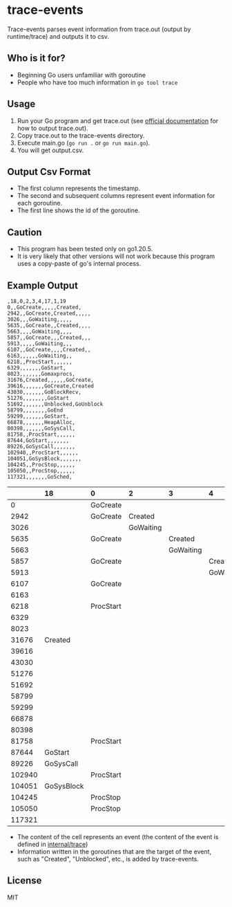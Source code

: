 # trace-events
Trace-events parses event information from trace.out (output by runtime/trace) and outputs it to csv.

## Who is it for?
- Beginning Go users unfamiliar with goroutine
- People who have too much information in `go tool trace`

## Usage
1. Run your Go program and get trace.out (see [official documentation](https://pkg.go.dev/runtime/trace#example-package) for how to output trace.out).
2. Copy trace.out to the trace-events directory.
3. Execute main.go (`go run .` or `go run main.go`).
4. You will get output.csv.

## Output Csv Format
- The first column represents the timestamp.
- The second and subsequent columns represent event information for each goroutine.
- The first line shows the id of the goroutine.

## Caution
- This program has been tested only on go1.20.5.
- It is very likely that other versions will not work because this program uses a copy-paste of go's internal process.

## Example Output
```csv
,18,0,2,3,4,17,1,19
0,,GoCreate,,,,,Created,
2942,,GoCreate,Created,,,,,
3026,,,GoWaiting,,,,,
5635,,GoCreate,,Created,,,,
5663,,,,GoWaiting,,,,
5857,,GoCreate,,,Created,,,
5913,,,,,GoWaiting,,,
6107,,GoCreate,,,,Created,,
6163,,,,,,GoWaiting,,
6218,,ProcStart,,,,,,
6329,,,,,,,GoStart,
8023,,,,,,,Gomaxprocs,
31676,Created,,,,,,GoCreate,
39616,,,,,,,GoCreate,Created
43030,,,,,,,GoBlockRecv,
51276,,,,,,,,GoStart
51692,,,,,,,Unblocked,GoUnblock
58799,,,,,,,,GoEnd
59299,,,,,,,GoStart,
66878,,,,,,,HeapAlloc,
80398,,,,,,,GoSysCall,
81758,,ProcStart,,,,,,
87644,GoStart,,,,,,,
89226,GoSysCall,,,,,,,
102940,,ProcStart,,,,,,
104051,GoSysBlock,,,,,,,
104245,,ProcStop,,,,,,
105050,,ProcStop,,,,,,
117321,,,,,,,GoSched,
```

| |18|0|2|3|4|17|1|19|
|:----|:----|:----|:----|:----|:----|:----|:----|:----|
|0| |GoCreate| | | | |Created| |
|2942| |GoCreate|Created| | | | | |
|3026| | |GoWaiting| | | | | |
|5635| |GoCreate| |Created| | | | |
|5663| | | |GoWaiting| | | | |
|5857| |GoCreate| | |Created| | | |
|5913| | | | |GoWaiting| | | |
|6107| |GoCreate| | | |Created| | |
|6163| | | | | |GoWaiting| | |
|6218| |ProcStart| | | | | | |
|6329| | | | | | |GoStart| |
|8023| | | | | | |Gomaxprocs| |
|31676|Created| | | | | |GoCreate| |
|39616| | | | | | |GoCreate|Created|
|43030| | | | | | |GoBlockRecv| |
|51276| | | | | | | |GoStart|
|51692| | | | | | |Unblocked|GoUnblock|
|58799| | | | | | | |GoEnd|
|59299| | | | | | |GoStart| |
|66878| | | | | | |HeapAlloc| |
|80398| | | | | | |GoSysCall| |
|81758| |ProcStart| | | | | | |
|87644|GoStart| | | | | | | |
|89226|GoSysCall| | | | | | | |
|102940| |ProcStart| | | | | | |
|104051|GoSysBlock| | | | | | | |
|104245| |ProcStop| | | | | | |
|105050| |ProcStop| | | | | | |
|117321| | | | | | |GoSched| |

- The content of the cell represents an event (the content of the event is defined in [internal/trace](https://pkg.go.dev/internal/trace))
- Information written in the goroutines that are the target of the event, such as "Created", "Unblocked", etc., is added by trace-events.

## License
MIT
